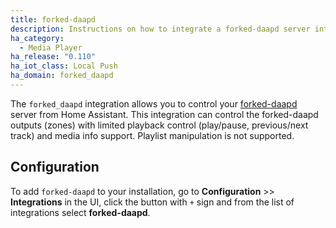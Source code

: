 ```yaml
---
title: forked-daapd
description: Instructions on how to integrate a forked-daapd server into Home Assistant.
ha_category:
  - Media Player
ha_release: "0.110"
ha_iot_class: Local Push
ha_domain: forked_daapd
---
```


The `forked_daapd` integration allows you to control your [forked-daapd](http://ejurgensen.github.io/forked-daapd/) server from Home Assistant. This integration can control the forked-daapd outputs (zones) with limited playback control (play/pause, previous/next track) and media info support. Playlist manipulation is not supported.

## Configuration

To add `forked-daapd` to your installation, go to **Configuration** >> **Integrations** in the UI, click the button with `+` sign and from the list of integrations select **forked-daapd**.
